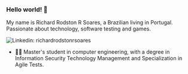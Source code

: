 ### Hello world! 👋

My name is Richard Rodston R Soares, a Brazilian living in Portugal. 
Passionate about technology, software testing and games.

![Linkedin: richardrodstonrsoares](https://img.shields.io/badge/-RichardSoares-blue?style=flat-square&logo=Linkedin&logoColor=white&link=https://www.linkedin.com/in/richard-rodston-r-soares-016511176/)



- 👨‍🎓 Master's student in computer engineering, with a degree in Information Security Technology Management and Specialization in Agile Tests.

<!--
**rods7on/rods7on** is a ✨ _special_ ✨ repository because its `README.md` (this file) appears on your GitHub profile.

Here are some ideas to get you started:

- 🔭 I'm not currently working
- 🌱 Master's student in computer engineering, with a degree in Information Security Technology Management and Specialization in Agile Tests.
- 👯 I’m looking to collaborate on ...
- 🤔 I’m looking for help with ...
- 💬 Ask me about ...
- 📫 How to reach me: ...
-->
